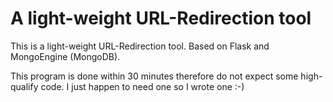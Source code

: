 # A light-weight URL-Redirection tool

This is a light-weight URL-Redirection tool. Based on Flask and MongoEngine (MongoDB).

This program is done within 30 minutes therefore do not expect some high-qualify code. I just happen to need one so I wrote one :-)

